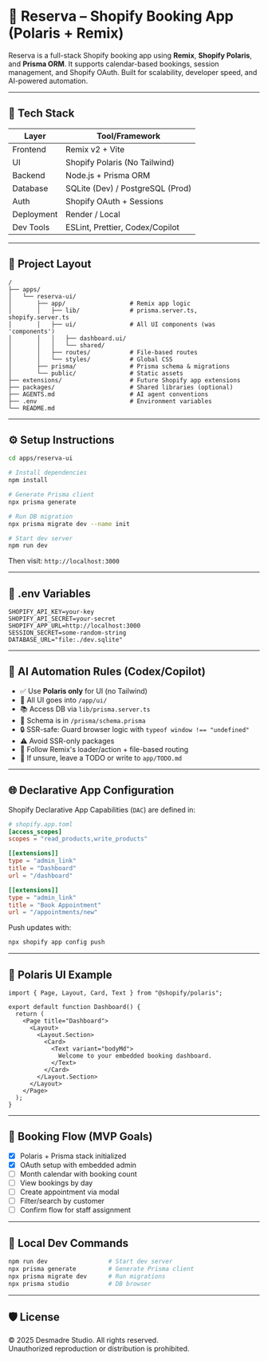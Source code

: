 # 🛀 Reserva – Shopify Booking App (Polaris + Remix)

Reserva is a full-stack Shopify booking app using **Remix**, **Shopify Polaris**, and **Prisma ORM**. It supports calendar-based bookings, session management, and Shopify OAuth. Built for scalability, developer speed, and AI-powered automation.

---

## 🧱 Tech Stack

| Layer        | Tool/Framework                   |
|--------------|----------------------------------|
| Frontend     | Remix v2 + Vite                  |
| UI           | Shopify Polaris (No Tailwind)    |
| Backend      | Node.js + Prisma ORM             |
| Database     | SQLite (Dev) / PostgreSQL (Prod) |
| Auth         | Shopify OAuth + Sessions         |
| Deployment   | Render / Local                   |
| Dev Tools    | ESLint, Prettier, Codex/Copilot  |

---

## 📂 Project Layout

```
/
├── apps/
│   └── reserva-ui/
│       ├── app/                  # Remix app logic
│       │   ├── lib/              # prisma.server.ts, shopify.server.ts
│       │   ├── ui/               # All UI components (was 'components')
│       │   │   ├── dashboard.ui/
│       │   │   └── shared/
│       │   ├── routes/           # File-based routes
│       │   └── styles/           # Global CSS
│       ├── prisma/               # Prisma schema & migrations
│       └── public/               # Static assets
├── extensions/                   # Future Shopify app extensions
├── packages/                     # Shared libraries (optional)
├── AGENTS.md                     # AI agent conventions
├── .env                          # Environment variables
└── README.md
```

---

## ⚙️ Setup Instructions

```bash
cd apps/reserva-ui

# Install dependencies
npm install

# Generate Prisma client
npx prisma generate

# Run DB migration
npx prisma migrate dev --name init

# Start dev server
npm run dev
```

Then visit: `http://localhost:3000`

---

## 🔐 .env Variables

```env
SHOPIFY_API_KEY=your-key
SHOPIFY_API_SECRET=your-secret
SHOPIFY_APP_URL=http://localhost:3000
SESSION_SECRET=some-random-string
DATABASE_URL="file:./dev.sqlite"
```

---

## 🧠 AI Automation Rules (Codex/Copilot)

- ✅ Use **Polaris only** for UI (no Tailwind)
- 📁 All UI goes into `/app/ui/`
- 📚 Access DB via `lib/prisma.server.ts`
- 🔬 Schema is in `/prisma/schema.prisma`
- 🔒 SSR-safe: Guard browser logic with `typeof window !== "undefined"`
- ⚠️ Avoid SSR-only packages
- 🧩 Follow Remix's loader/action + file-based routing
- 📎 If unsure, leave a TODO or write to `app/TODO.md`

---

## 🌐 Declarative App Configuration

Shopify Declarative App Capabilities (`DAC`) are defined in:

```toml
# shopify.app.toml
[access_scopes]
scopes = "read_products,write_products"

[[extensions]]
type = "admin_link"
title = "Dashboard"
url = "/dashboard"

[[extensions]]
type = "admin_link"
title = "Book Appointment"
url = "/appointments/new"
```

Push updates with:

```bash
npx shopify app config push
```

---

## 💄 Polaris UI Example

```tsx
import { Page, Layout, Card, Text } from "@shopify/polaris";

export default function Dashboard() {
  return (
    <Page title="Dashboard">
      <Layout>
        <Layout.Section>
          <Card>
            <Text variant="bodyMd">
              Welcome to your embedded booking dashboard.
            </Text>
          </Card>
        </Layout.Section>
      </Layout>
    </Page>
  );
}
```

---

## 📅 Booking Flow (MVP Goals)

- [x] Polaris + Prisma stack initialized
- [x] OAuth setup with embedded admin
- [ ] Month calendar with booking count
- [ ] View bookings by day
- [ ] Create appointment via modal
- [ ] Filter/search by customer
- [ ] Confirm flow for staff assignment

---

## 🧪 Local Dev Commands

```bash
npm run dev                 # Start dev server
npx prisma generate         # Generate Prisma client
npx prisma migrate dev      # Run migrations
npx prisma studio           # DB browser
```

---

## 🛡 License

© 2025 Desmadre Studio. All rights reserved.  
Unauthorized reproduction or distribution is prohibited.
